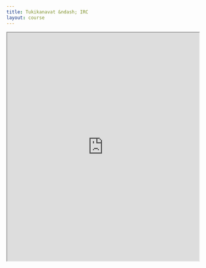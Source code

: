 ```yaml
---
title: Tukikanavat &ndash; IRC
layout: course
---
```

<iframe src="http://webchat.ircnet.net/?randomnick=1&amp;channels=mooc.fi&amp;uio=OT10cnVlde" height="600" style="width:100%"></iframe>
